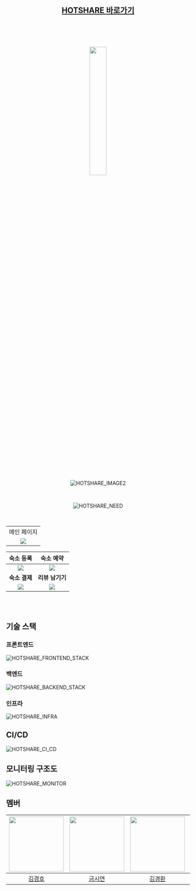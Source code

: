 <div align="center">

## [HOTSHARE 바로가기](https://www.hotshare.me)

<br>
<br>
<br>
<br>

<img src="https://github.com/BES-HOTSIX/HOTSIX_BE/assets/96820952/07cbc2a5-b351-4104-b639-fbc556c6b315" width="30%">


![HOTSHARE_IMAGE2](https://github.com/BES-HOTSIX/HOTSIX_BE/assets/96820952/23e6638c-f27e-4793-92d1-5a4b6b79897d)

<br>

![HOTSHARE_NEED](https://github.com/BES-HOTSIX/HOTSIX_BE/assets/96820952/aed81452-2ca4-4258-bf72-88650c969bdd)

<br>

<table>
<tr >
<td align="center">
메인 페이지
</td>
</tr>
<tr>
<td align="center">
      <img src='https://github.com/BES-HOTSIX/HOTSIX_BE/assets/96820952/8c81b663-61f4-4dcb-84c7-f842b5313db0'>
    </td>
</tr>
</table>

|                                                        숙소 등록                                                        |                                                         숙소 예약                                                         |
| :---------------------------------------------------------------------------------------------------------------------: | :---------------------------------------------------------------------------------------------------------------------: |
| <img src='https://github.com/BES-HOTSIX/HOTSIX_BE/assets/96820952/8c81b663-61f4-4dcb-84c7-f842b5313db0'> | <img src='https://github.com/BES-HOTSIX/HOTSIX_BE/assets/96820952/8c81b663-61f4-4dcb-84c7-f842b5313db0'> |
|                                                     <b>숙소 결제</b>                                                      |                                                <b>리뷰 남기기</b>                                                |
| <img src='https://github.com/BES-HOTSIX/HOTSIX_BE/assets/96820952/8c81b663-61f4-4dcb-84c7-f842b5313db0'> | <img src='https://github.com/BES-HOTSIX/HOTSIX_BE/assets/96820952/8c81b663-61f4-4dcb-84c7-f842b5313db0'> |


<br/>


<br>

</div>

## 기술 스택

### 프론트엔드

![HOTSHARE_FRONTEND_STACK](https://github.com/BES-HOTSIX/HOTSIX_BE/assets/96820952/97e5323c-2a55-40b2-93cc-7f619fe5314b)

### 백엔드

![HOTSHARE_BACKEND_STACK](https://github.com/BES-HOTSIX/HOTSIX_BE/assets/96820952/81c19be7-6946-45a6-a055-5ace77c4fd7a)

### 인프라

![HOTSHARE_INFRA](https://github.com/BES-HOTSIX/HOTSIX_BE/assets/96820952/55205781-503d-4ed8-8d61-d5d4b720e227)

## CI/CD

![HOTSHARE_CI_CD](https://github.com/BES-HOTSIX/HOTSIX_BE/assets/96820952/41add0f2-7967-4409-b3bc-d2c6bb4c6f7c)

## 모니터링 구조도

![HOTSHARE_MONITOR](https://github.com/BES-HOTSIX/HOTSIX_BE/assets/96820952/251a0f83-9c01-4466-b867-82c7ccf593b4)


## 멤버
|<img src="https://avatars.githubusercontent.com/u/96820952?v=4" width="150" height="150">|<img src ="https://avatars.githubusercontent.com/u/61774034?v=4" width="150" height="150">|<img src ="https://avatars.githubusercontent.com/u/146146134?v=4" width="150" height="150">|<img src="https://avatars.githubusercontent.com/u/62785408?v=4" width="150" height="150">|<img src ="https://avatars.githubusercontent.com/u/128708536?v=4" width="150" height="150">|<img src ="https://avatars.githubusercontent.com/u/148306166?v=4" width="150" height="150">
|:-:|:-:|:-:|:-:|:-:|:-:|
|[김겸호](https://github.com/js030)|[금시연](https://github.com/jkeum-dev)|[김경환](https://github.com/hagd0520)|[정주영](https://github.com/git990412)|[이유현](https://github.com/leeyuhyun0104)|[배현준](https://github.com/bhj2bb)|



